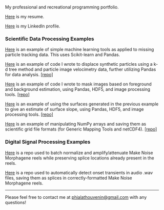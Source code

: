My professional and recreational programming portfolio.

[Here](resume_PJT.pdf) is my resume.

[Here](https://www.linkedin.com/in/phiala-thouvenin/) is my LinkedIn profile.

### Scientific Data Processing Examples
[Here](ML_interp.md) is an example of simple machine learning tools as applied to missing particle tracking data. This uses Scikit-learn and Pandas.

[Here](particle_displacer_demo.md) is an example of code I wrote to displace synthetic particles using a k-d tree method and particle image velocimetry data, further utilizing Pandas for data analysis. [[repo]](https://github.com/phialahydrite/sptv_code)

[Here](surface_masking_demo.md) is an example of code I wrote to mask images based on foreground and background estimation, using Pandas, HDF5, and image processing tools. [[repo]](https://github.com/phialahydrite/surface_generator)

[Here](slope_calculator.md) is an example of using the surfaces generated in the previous example to give an estimate of surface slope, using Pandas, HDF5, and image processing tools. [[repo]](https://github.com/phialahydrite/slope_calculator)

[Here](gmt_test.md) is an example of manipulating NumPy arrays and saving them as scientific grid file formats (for Generic Mapping Tools and netCDF4). [[repo]](https://github.com/phialahydrite/gridfile)

### Digital Signal Processing Examples

[Here](https://github.com/phialahydrite/morphagene_batchnorm) is a repo used to batch normalize and amplify/attenuate Make Noise Morphagene reels while preserving splice locations already present in the reels.

[Here](https://github.com/phialahydrite/morphagene_onset) is a repo used to automatically detect onset transients in audio .wav files, saving them as splices in correctly-formatted Make Noise Morphagene reels.

___

Please feel free to contact me at [phialathouvenin@gmail.com](mailto:phialathouvenin@gmail.com) with any questions!
